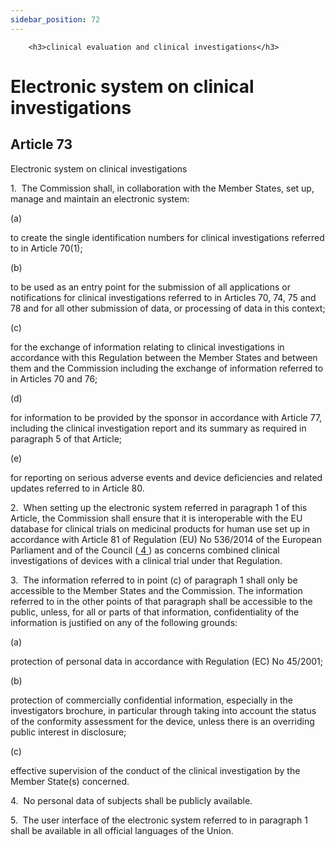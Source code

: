 ```yaml
---
sidebar_position: 72
---
```

        <h3>clinical evaluation and clinical investigations</h3>
<h1>Electronic system on clinical investigations</h1>
<h2>Article 73</h2>
   <p class="stitle-article-norm">Electronic system on clinical investigations</p>
   <p class="norm">1.&nbsp;&nbsp;The Commission shall, in collaboration 
with the Member&nbsp;States, set up, manage and maintain an electronic 
system:</p>
   <div class="grid-container grid-list">
      <div class="list grid-list-column-1">
         <span>(a)&nbsp;</span>
      </div>
      <div class="grid-list-column-2">
         <p class="norm">to create the single identification numbers for clinical investigations referred to in Article&nbsp;70(1);</p>
      </div>
   </div>
   <div class="grid-container grid-list">
      <div class="list grid-list-column-1">
         <span>(b)&nbsp;</span>
      </div>
      <div class="grid-list-column-2">
         <p class="norm">to be used as an entry point for the submission
 of all applications or notifications for clinical investigations 
referred to in Articles&nbsp;70, 74, 75 and 78 and for all other 
submission of data, or processing of data in this context;</p>
      </div>
   </div>
   <div class="grid-container grid-list">
      <div class="list grid-list-column-1">
         <span>(c)&nbsp;</span>
      </div>
      <div class="grid-list-column-2">
         <p class="norm">for the exchange of information relating to 
clinical investigations in accordance with this Regulation between the 
Member&nbsp;States and between them and the Commission including the 
exchange of information referred to in Articles&nbsp;70 and&nbsp;76;</p>
      </div>
   </div>
   <div class="grid-container grid-list">
      <div class="list grid-list-column-1">
         <span>(d)&nbsp;</span>
      </div>
      <div class="grid-list-column-2">
         <p class="norm">for information to be provided by the sponsor 
in accordance with Article&nbsp;77, including the clinical investigation
 report and its summary as required in paragraph&nbsp;5 of that Article;</p>
      </div>
   </div>
   <div class="grid-container grid-list">
      <div class="list grid-list-column-1">
         <span>(e)&nbsp;</span>
      </div>
      <div class="grid-list-column-2">
         <p class="norm">for reporting on serious adverse events and device deficiencies and related updates referred to in Article&nbsp;80.</p>
      </div>
   </div>
   <p class="norm">2.&nbsp;&nbsp;When setting up the electronic system 
referred in paragraph&nbsp;1 of this Article, the Commission shall 
ensure that it is interoperable with the EU database for clinical trials
 on medicinal products for human use set up in accordance with 
Article&nbsp;81 of Regulation&nbsp;(EU)&nbsp;No&nbsp;536/2014 of the 
European Parliament and of the Council&nbsp;(<a href="#E0004" id="src.E0004">
         <span class="superscript">4</span>
      </a>) as concerns combined clinical investigations of devices with a clinical trial under that Regulation.</p>
   <p class="norm">3.&nbsp;&nbsp;The information referred to in 
point&nbsp;(c) of paragraph&nbsp;1 shall only be accessible to the 
Member&nbsp;States and the Commission. The information referred to in 
the other points of that paragraph&nbsp;shall be accessible to the 
public, unless, for all or parts of that information, confidentiality of
 the information is justified on any of the following grounds:</p>
   <div class="grid-container grid-list">
      <div class="list grid-list-column-1">
         <span>(a)&nbsp;</span>
      </div>
      <div class="grid-list-column-2">
         <p class="norm">protection of personal data in accordance with Regulation&nbsp;(EC)&nbsp;No&nbsp;45/2001;</p>
      </div>
   </div>
   <div class="grid-container grid-list">
      <div class="list grid-list-column-1">
         <span>(b)&nbsp;</span>
      </div>
      <div class="grid-list-column-2">
         <p class="norm">protection of commercially confidential 
information, especially in the investigators brochure, in particular 
through taking into account the status of the conformity assessment for 
the device, unless there is an overriding public interest in disclosure;</p>
      </div>
   </div>
   <div class="grid-container grid-list">
      <div class="list grid-list-column-1">
         <span>(c)&nbsp;</span>
      </div>
      <div class="grid-list-column-2">
         <p class="norm">effective supervision of the conduct of the clinical investigation by the Member&nbsp;State(s) concerned.</p>
      </div>
   </div>
   <p class="norm">4.&nbsp;&nbsp;No&nbsp;personal data of subjects shall be publicly available.</p>
   <p class="norm">5.&nbsp;&nbsp;The user interface of the electronic 
system referred to in paragraph&nbsp;1 shall be available in all 
official languages of the Union.</p>
